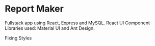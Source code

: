 # Report Maker
Fullstack app using React, Express and MySQL.
React UI Component Libraries used: Material UI and Ant Design.

Fixing Styles
